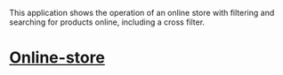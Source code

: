 This application shows the operation of an online store with filtering and searching for products online, including a cross filter.

# [Online-store](https://kosta4310.github.io/online-store/dist)
